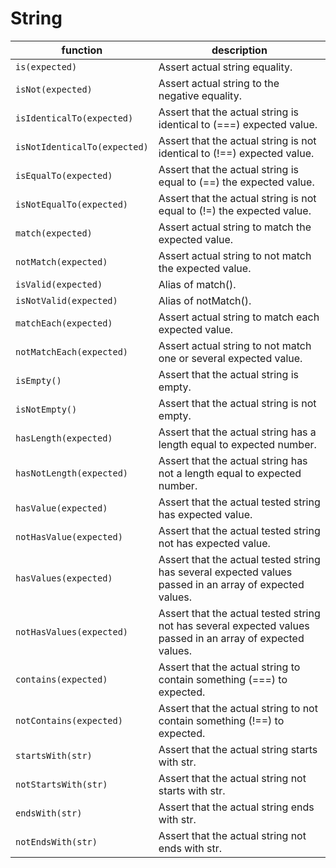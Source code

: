 # String

| function | description |
| --- | --- |
|` is(expected) `                   | Assert actual string equality. |
|` isNot(expected) `                | Assert actual string to the negative equality. |
|` isIdenticalTo(expected) `        | Assert that the actual string is identical to (===) expected value. |
|` isNotIdenticalTo(expected) `     | Assert that the actual string is not identical to (!==) expected value. |
|` isEqualTo(expected) `            | Assert that the actual string is equal to (==) the expected value. |
|` isNotEqualTo(expected) `         | Assert that the actual string is not equal to (!=) the expected value. |
|` match(expected) `                | Assert actual string to match the expected value. |
|` notMatch(expected) `             | Assert actual string to not match the expected value. |
|` isValid(expected) `              | Alias of match(). |
|` isNotValid(expected) `           | Alias of notMatch(). |
|` matchEach(expected) `            | Assert actual string to match each expected value. |
|` notMatchEach(expected) `         | Assert actual string to not match one or several expected value. |
|` isEmpty() `                      | Assert that the actual string is empty. |
|` isNotEmpty() `                   | Assert that the actual string is not empty. |
|` hasLength(expected) `            | Assert that the actual string has a length equal to expected number. |
|` hasNotLength(expected) `         | Assert that the actual string has not a length equal to expected number. |
|` hasValue(expected) `             | Assert that the actual tested string has expected value. |
|` notHasValue(expected) `          | Assert that the actual tested string not has expected value. |
|` hasValues(expected) `            | Assert that the actual tested string has several expected values passed in an array of expected values. |
|` notHasValues(expected) `         | Assert that the actual tested string not has several expected values passed in an array of expected values. |
|` contains(expected) `             | Assert that the actual string to contain something (===) to expected. |
|` notContains(expected) `          | Assert that the actual string to not contain something (!==) to expected. |
|` startsWith(str) `                | Assert that the actual string starts with str. |
|` notStartsWith(str) `             | Assert that the actual string not starts with str. |
|` endsWith(str) `                  | Assert that the actual string ends with str. |
|` notEndsWith(str) `               | Assert that the actual string not ends with str. |
